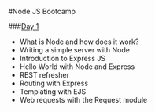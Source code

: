 #Node JS Bootcamp

###[Day 1](day_one/)
- What is Node and how does it work?
- Writing a simple server with Node
- Introduction to Express JS
- Hello World with Node and Express
- REST refresher
- Routing with Express
- Templating with EJS
- Web requests with the Request module
